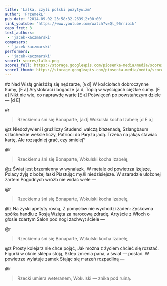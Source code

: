 ```yaml
---
title: 'Lalka, czyli polski pozytywizm'
author: 'PrzemekL'
pub_date: '2014-09-02 23:58:32.263912+00:00'
link_youtube: 'https://www.youtube.com/watch?v=Ql_96rrioik'
capo_fret: 3
text_authors:
 - 'jacek-kaczmarski'
composers:
 - 'jacek-kaczmarski'
performers:
 - 'jacek-kaczmarski'
score1: scores/lalka.png
score1_full: https://storage.googleapis.com/piosenka-media/media/scores/lalka.png
score1_thumb: https://storage.googleapis.com/piosenka-media/media/scores/lalka.png.180x0_q85_upscale.png
---
```


#z
Nad Wisłą gnieżdżą się nędzarze, [a d]
W kościołach dobroczynne tłumy, [E a]
Arystokraci i bogacze [a d]
Topią w wyścigach ciężkie sumy. [E a]
Nikt nie wie, co naprawdę warte [E a]
Poświęceń po powstańczym dziele — [d E]

#r
>Rzeckiemu śni się Bonaparte, [a d]
>Wokulski kocha Izabelę [d E a]

@z
Niedożywieni i gruźliczy
Studenci walczą błazenadą,
Szlangbaum szlacheckie weksle liczy,
Patrioci do Paryża jadą.
Trzeba na jakąś stawiać kartę,
Ale rozsądniej grać, czy śmielej?

@r
>Rzeckiemu śni się Bonaparte,
>Wokulski kocha Izabelę,

@z
Świat jest brzemienny w wynalazki,
W metale od powietrza lżejsze,
Polacy żyją z bożej łaski
Piastując myśli niedzisiejsze.
W szaradzie ułożonej żartem
Pogodnych wróżb nie widać wiele —

@r
>Rzeckiemu śni się Bonaparte,
>Wokulski kocha Izabelę,

@z
Na zyski apetyty rosną,
Z pomysłów nie wychodzi żaden:
Zyskowna spółka handlu z Rosją
Wzięta za narodową zdradę.
Artyście z Włoch o głosie zdartym
Salon pod nogi zachwyt ściele —

@r
>Rzeckiemu śni się Bonaparte,
>Wokulski kocha Izabelę,

@z
Prosty kolejarz nie chce pojąć,
Jak można z życiem chcieć się rozstać.
Figurki w oknie sklepu stoją,
Sklep zmienia pana, a świat — postać.
W powietrze wylatuje zamek
Stając się marzeń rozpadliną —

@r
>Rzecki umiera weteranem,
>Wokulski — znika pod ruiną.